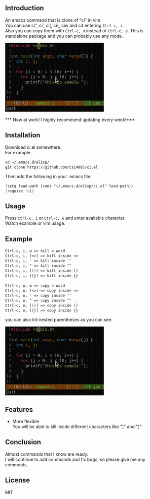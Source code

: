 ## Introduction

An emacs command that is clone of "ci" in vim.  
You can use ci", ci', ci(, ci{, ciw and cit entering `Ctrl-c, i`.   
Also you can copy them with `Ctrl-c, o` instead of `Ctrl-c, o`.
This is standalone package and you can probably use any mode.  

![circleanimationmuvie](https://raw.githubusercontent.com/cs14095/cs14095.github.io/master/ci-el.gif) 

*** Now at work! I highly recommend updating every week!***


## Installation

Download ci.el somewhere.  
For example:


	cd ~/.emacs.d/elisp/
	git clone https://github.com/cs14095/ci.el


Then add the following in your .emacs file:


	(setq load-path (cons "~/.emacs.d/elisp/ci.el" load-path))
	(require 'ci)


## Usage

Press `Ctrl-c, i` or `Ctrl-c, o` and enter available character.  
Watch example or vim usage.  


## Example

	Ctrl-c, i, w => kill a word  
	Ctrl-c, i, [<>] => kill inside <>  
	Ctrl-c, i, ' => kill inside ''
	Ctrl-c, i, " => kill inside ""  
	Ctrl-c, i, [()] => kill inside ()  
	Ctrl-c, i, [{}] => kill inside {}  
	
	Ctrl-c, o, w => copy a word  
	Ctrl-c, o, [<>] => copy inside <>  
	Ctrl-c, o, ' => copy inside ''
	Ctrl-c, o, " => copy inside ""  
	Ctrl-c, o, [()] => copy inside ()  
	Ctrl-c, o, [{}] => copy inside {}  

you can also kill nested parentheses as you can see.

![circleanimationmuvie](https://raw.githubusercontent.com/cs14095/cs14095.github.io/master/ci-el.gif) 


## Features
 - More flexible  
   You will be able to kill inside different characters like ")" and "}".  
   

## Conclusion

Almost commands that I know are ready.  
I will continue to add commands and fix bugs, so please give me any comments.


## License
MIT
